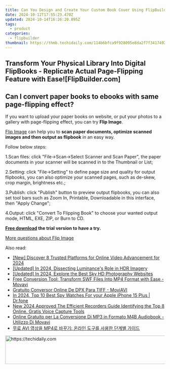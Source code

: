 ```yaml
---
title: Can You Design and Create Your Custom Book Cover Using FlipBuilder.com's Tools?
date: 2024-10-12T17:55:23.470Z
updated: 2024-10-14T16:26:20.895Z
tags:
  - product
categories:
  - flipbuilder
thumbnail: https://thmb.techidaily.com/114b6bfca9f928095e8da2f7f3417492afac50bf37b6d4d36fe64b43b43e9aea.jpg
---
```


## Transform Your Physical Library Into Digital FlipBooks - Replicate Actual Page-Flipping Feature with Ease![FlipBuilder.com]

## Can I convert paper books to ebooks with same page-flipping effect?

If you want to upload your paper books on website, or put your photos to a gallery with page-flipping effect, you can try **Flip Image**. 

[Flip Image](https://tools.techidaily.com/flipbuilder/products/) can help you to **scan paper documents, optimize scanned images and then output as flipbook** in an easy way.

Follow below steps:

1.Scan files: click "File->Scan->Select Scanner and Scan Paper", the paper documents in your scanner will be scanned in to the Thumbnail or List;

2.Setting: click "File->Setting" to define page size and quality for output flipbooks, you can also optimize your scanned pages, such as de-skew, crop margin, brightness etc.;

3.Publish: click "Publish" button to preview output flipbooks, you can also set tool bars such as Zoom In, Printable, Downloadable in this interface, then "Apply Change";

4.Output: click "Convert To Flipping Book" to choose your wanted output mode, HTML, EXE, ZIP, or Burn to CD.

**[Free download](https://tools.techidaily.com/flipbuilder/products/) the trial version to have a try.** 

[More questions about Flip Image](https://tools.techidaily.com/flipbuilder/products/)

<ins class="adsbygoogle"
     style="display:block"
     data-ad-format="autorelaxed"
     data-ad-client="ca-pub-7571918770474297"
     data-ad-slot="1223367746"></ins>

<ins class="adsbygoogle"
     style="display:block"
     data-ad-client="ca-pub-7571918770474297"
     data-ad-slot="8358498916"
     data-ad-format="auto"
     data-full-width-responsive="true"></ins>

<span class="atpl-alsoreadstyle">Also read:</span>
<div><ul>
<li><a href="https://facebook-video-share.techidaily.com/new-discover-8-trusted-platforms-for-online-video-advancement-for-2024/"><u>[New] Discover 8 Trusted Platforms for Online Video Advancement for 2024</u></a></li>
<li><a href="https://fox-cloud.techidaily.com/updated-in-2024-dissecting-luminances-role-in-hdr-imagery/"><u>[Updated] In 2024, Dissecting Luminance's Role in HDR Imagery</u></a></li>
<li><a href="https://fox-friendly.techidaily.com/updated-in-2024-explore-the-best-sky-hd-photography-websites/"><u>[Updated] In 2024, Explore the Best Sky HD Photography Websites</u></a></li>
<li><a href="https://win-help.techidaily.com/free-conversion-tool-transform-swf-files-into-mp4-format-with-ease-movavi/"><u>Free Conversion Tool: Transform SWF Files Into MP4 Format with Ease - Movavi</u></a></li>
<li><a href="https://win-help.techidaily.com/gratuito-conversor-online-de-dpx-para-tiff-moviavi/"><u>Gratuito Conversor Online De DPX Para TIFF - MoviAVI</u></a></li>
<li><a href="https://ios-location-track.techidaily.com/in-2024-top-10-best-spy-watches-for-your-apple-iphone-15-plus-drfone-by-drfone-virtual-ios/"><u>In 2024, Top 10 Best Spy Watches For your Apple iPhone 15 Plus | Dr.fone</u></a></li>
<li><a href="https://voice-adjusting.techidaily.com/new-2024-approved-the-efficient-recorders-guide-identifying-the-top-8-online-gratis-voice-capture-tools/"><u>New 2024 Approved The Efficient Recorders Guide Identifying the Top 8 Online, Gratis Voice Capture Tools</u></a></li>
<li><a href="https://win-help.techidaily.com/online-gratuito-per-la-conversione-di-mp3-in-formato-m4b-audiobook-utilizzo-di-movavi/"><u>Online Gratuito per La Conversione Di MP3 in Formato M4B Audiobook - Utilizzo Di Movavi</u></a></li>
<li><a href="https://win-help.techidaily.com/1726227639385-avi-mp4/"><u>무료 AVI 영상을 MP4로 바꾸기: 온라인 도구를 사용한 단계별 가이드</u></a></li>
</ul></div>

<!-- affiliate ads begin -->
<a href="https://aligracehair.sjv.io/c/5597632/1902278/19272" target="_top" id="1902278">
  <img src="//a.impactradius-go.com/display-ad/19272-1902278" border="0" alt="https://techidaily.com" width="728" height="90"/>
</a>
<img height="0" width="0" src="https://aligracehair.sjv.io/i/5597632/1902278/19272" style="position:absolute;visibility:hidden;" border="0" />
<!-- affiliate ads end -->

